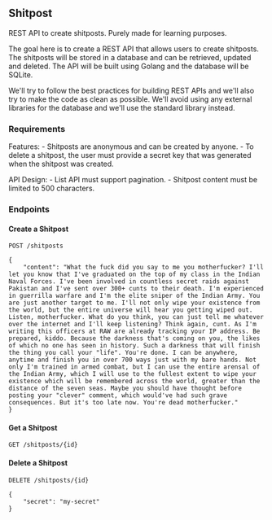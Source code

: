 ## Shitpost

REST API to create shitposts. Purely made for learning purposes.

The goal here is to create a REST API that allows users to create shitposts. The shitposts will be stored in a database and can be retrieved, updated and deleted. The API will be built using Golang and the database will be SQLite.

We'll try to follow the best practices for building REST APIs and we'll also try to make the code as clean as possible. We'll avoid using any external libraries for the database and we'll use the standard library instead.

### Requirements

Features:
    - Shitposts are anonymous and can be created by anyone.
    - To delete a shitpost, the user must provide a secret key that was generated when the shitpost was created.

API Design:
    - List API must support pagination.
    - Shitpost content must be limited to 500 characters.


### Endpoints

#### Create a Shitpost

```
POST /shitposts

{
    "content": "What the fuck did you say to me you motherfucker? I'll let you know that I've graduated on the top of my class in the Indian Naval Forces. I've been involved in countless secret raids against Pakistan and I've sent over 300+ cunts to their death. I'm experienced in guerrilla warfare and I'm the elite sniper of the Indian Army. You are just another target to me. I'll not only wipe your existence from the world, but the entire universe will hear you getting wiped out. Listen, motherfucker. What do you think, you can just tell me whatever over the internet and I'll keep listening? Think again, cunt. As I'm writing this officers at RAW are already tracking your IP address. Be prepared, kiddo. Because the darkness that's coming on you, the likes of which no one has seen in history. Such a darkness that will finish the thing you call your "life". You're done. I can be anywhere, anytime and finish you in over 700 ways just with my bare hands. Not only I'm trained in armed combat, but I can use the entire arensal of the Indian Army, which I will use to the fullest extent to wipe your existence which will be remembered across the world, greater than the distance of the seven seas. Maybe you should have thought before posting your "clever" comment, which would've had such grave consequences. But it's too late now. You're dead motherfucker."
}
```

#### Get a Shitpost

```
GET /shitposts/{id}
```

#### Delete a Shitpost

```
DELETE /shitposts/{id}

{
    "secret": "my-secret"
}
```
